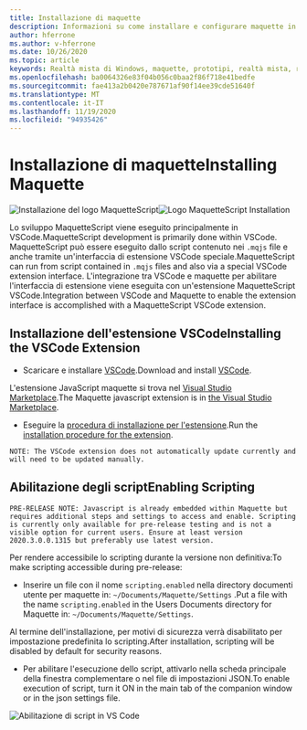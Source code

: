 ```yaml
---
title: Installazione di maquette
description: Informazioni su come installare e configurare maquette in VSCode.
author: hferrone
ms.author: v-hferrone
ms.date: 10/26/2020
ms.topic: article
keywords: Realtà mista di Windows, maquette, prototipi, realtà mista, realtà virtuale, VR, MR, feedback, hub di feedback, bug
ms.openlocfilehash: ba0064326e83f04b056c0baa2f86f718e41bedfe
ms.sourcegitcommit: fae413a2b0420e787671af90f14ee39cde51640f
ms.translationtype: MT
ms.contentlocale: it-IT
ms.lasthandoff: 11/19/2020
ms.locfileid: "94935426"
---
```

# <a name="installing-maquette"></a><span data-ttu-id="8217e-104">Installazione di maquette</span><span class="sxs-lookup"><span data-stu-id="8217e-104">Installing Maquette</span></span>

<!-- TODO(Harrison): Need consolidated logo with text. -->
<span data-ttu-id="8217e-105">![Installazione del logo ](../images/MaquetteIcon.png) MaquetteScript</span><span class="sxs-lookup"><span data-stu-id="8217e-105">![Logo](../images/MaquetteIcon.png) MaquetteScript Installation</span></span>

<!-- TODO(Stefan): Need more explanation on the .mqjs route for running MaquetteScript. -->
<span data-ttu-id="8217e-106">Lo sviluppo MaquetteScript viene eseguito principalmente in VSCode.</span><span class="sxs-lookup"><span data-stu-id="8217e-106">MaquetteScript development is primarily done within VSCode.</span></span> <span data-ttu-id="8217e-107">MaquetteScript può essere eseguito dallo script contenuto nei `.mqjs` file e anche tramite un'interfaccia di estensione VSCode speciale.</span><span class="sxs-lookup"><span data-stu-id="8217e-107">MaquetteScript can run from script contained in `.mqjs` files and also via a special VSCode extension interface.</span></span> <span data-ttu-id="8217e-108">L'integrazione tra VSCode e maquette per abilitare l'interfaccia di estensione viene eseguita con un'estensione MaquetteScript VSCode.</span><span class="sxs-lookup"><span data-stu-id="8217e-108">Integration between VSCode and Maquette to enable the extension interface is accomplished with a MaquetteScript VSCode extension.</span></span>

## <a name="installing-the-vscode-extension"></a><span data-ttu-id="8217e-109">Installazione dell'estensione VSCode</span><span class="sxs-lookup"><span data-stu-id="8217e-109">Installing the VSCode Extension</span></span>

* <span data-ttu-id="8217e-110">Scaricare e installare [VSCode](https://code.visualstudio.com).</span><span class="sxs-lookup"><span data-stu-id="8217e-110">Download and install [VSCode](https://code.visualstudio.com).</span></span> 

<span data-ttu-id="8217e-111">L'estensione JavaScript maquette si trova nel [Visual Studio Marketplace](https://marketplace.visualstudio.com/items?itemName=ms-maquette.vscode-maquette-javascript).</span><span class="sxs-lookup"><span data-stu-id="8217e-111">The Maquette javascript extension is in [the Visual Studio Marketplace](https://marketplace.visualstudio.com/items?itemName=ms-maquette.vscode-maquette-javascript).</span></span>

* <span data-ttu-id="8217e-112">Eseguire la [procedura di installazione per l'estensione](vscode:extension/ms-maquette.vscode-maquette-javascript).</span><span class="sxs-lookup"><span data-stu-id="8217e-112">Run the [installation procedure for the extension](vscode:extension/ms-maquette.vscode-maquette-javascript).</span></span>

<!-- TODO(Stefan): Are there plans to have the extension update manually in the future? If so, when will this be available? -->
`NOTE: The VSCode extension does not automatically update currently and will need to be updated manually.`

## <a name="enabling-scripting"></a><span data-ttu-id="8217e-113">Abilitazione degli script</span><span class="sxs-lookup"><span data-stu-id="8217e-113">Enabling Scripting</span></span>

<!-- TODO(Stefan): Is scripting still a pre-release only option? If and when will it be available for current users? -->
`PRE-RELEASE NOTE: Javascript is already embedded within Maquette but requires additional steps and settings to access and enable. Scripting is currently only available for pre-release testing and is not a visible option for current users. Ensure at least version 2020.3.0.0.1315 but preferably use latest version.`

<span data-ttu-id="8217e-114">Per rendere accessibile lo scripting durante la versione non definitiva:</span><span class="sxs-lookup"><span data-stu-id="8217e-114">To make scripting accessible during pre-release:</span></span>

* <span data-ttu-id="8217e-115">Inserire un file con il nome `scripting.enabled` nella directory documenti utente per maquette in: `~/Documents/Maquette/Settings` .</span><span class="sxs-lookup"><span data-stu-id="8217e-115">Put a file with the name `scripting.enabled` in the Users Documents directory for Maquette in: `~/Documents/Maquette/Settings`.</span></span>

<span data-ttu-id="8217e-116">Al termine dell'installazione, per motivi di sicurezza verrà disabilitato per impostazione predefinita lo scripting.</span><span class="sxs-lookup"><span data-stu-id="8217e-116">After installation, scripting will be disabled by default for security reasons.</span></span>

<!-- TODO(Stefan): Missing a first step where the user has to select the {} tab in VSCode, shown in the screenshot, to access the scripting enabled setting.
                   - Also missing instructions and screenshot on how to turn on scripting in the JSON settings file.
 -->
* <span data-ttu-id="8217e-117">Per abilitare l'esecuzione dello script, attivarlo nella scheda principale della finestra complementare o nel file di impostazioni JSON.</span><span class="sxs-lookup"><span data-stu-id="8217e-117">To enable execution of script, turn it ON in the main tab of the companion window or in the json settings file.</span></span>

![Abilitazione di script in VS Code](images/IntroductionEnableScripting.png)


